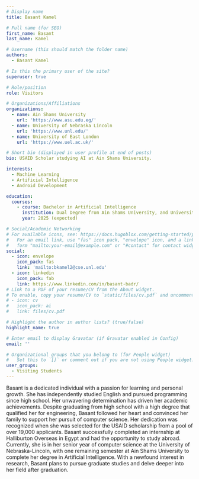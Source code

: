 ```yaml
---
# Display name
title: Basant Kamel

# Full name (for SEO)
first_name: Basant
last_name: Kamel

# Username (this should match the folder name)
authors:
  - Basant Kamel

# Is this the primary user of the site?
superuser: true

# Role/position
role: Visitors

# Organizations/Affiliations
organizations:
  - name: Ain Shams University
    url: 'https://www.asu.edu.eg/'
  - name: University of Nebraska Lincoln
    url: 'https://www.unl.edu/'
  - name: University of East London
    url: 'https://www.uel.ac.uk/'

# Short bio (displayed in user profile at end of posts)
bio: USAID Scholar studying AI at Ain Shams University. 

interests:
  - Machine Learning
  - Artificial Intelligence
  - Android Development

education:
  courses:
    - course: Bachelor in Artificial Intelligence
      institution: Dual Degree from Ain Shams University, and University of East London.
      year: 2025 (expected)

# Social/Academic Networking
# For available icons, see: https://docs.hugoblox.com/getting-started/page-builder/#icons
#   For an email link, use "fas" icon pack, "envelope" icon, and a link in the
#   form "mailto:your-email@example.com" or "#contact" for contact widget.
social:
  - icon: envelope
    icon_pack: fas
    link: 'mailto:bkamel2@cse.unl.edu'
  - icon: linkedin
    icon_pack: fab
    link: https://www.linkedin.com/in/basant-badr/
# Link to a PDF of your resume/CV from the About widget.
# To enable, copy your resume/CV to `static/files/cv.pdf` and uncomment the lines below.
# - icon: cv
#   icon_pack: ai
#   link: files/cv.pdf

# Highlight the author in author lists? (true/false)
highlight_name: true

# Enter email to display Gravatar (if Gravatar enabled in Config)
email: ''

# Organizational groups that you belong to (for People widget)
#   Set this to `[]` or comment out if you are not using People widget.
user_groups:
  - Visiting Students
---
```


Basant is a dedicated individual with a passion for learning and personal growth. She has independently studied English and pursued programming since high school. Her unwavering determination has driven her academic achievements. Despite graduating from high school with a high degree that qualified her for engineering, Basant followed her heart and convinced her family to support her pursuit of computer science. Her dedication was recognized when she was selected for the USAID scholarship from a pool of over 19,000 applicants. Basant successfully completed an internship at Halliburton Overseas in Egypt and had the opportunity to study abroad. Currently, she is in her senior year of computer science at the University of Nebraska-Lincoln, with one remaining semester at Ain Shams University to complete her degree in Artificial Intelligence. With a newfound interest in research, Basant plans to pursue graduate studies and delve deeper into her field after graduation.
